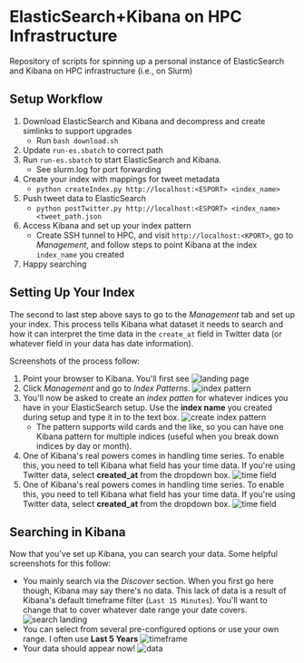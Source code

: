 # ElasticSearch+Kibana on HPC Infrastructure

Repository of scripts for spinning up a personal instance of ElasticSearch and Kibana on HPC infrastructure (i.e., on Slurm)

## Setup Workflow

1. Download ElasticSearch and Kibana and decompress and create simlinks to support upgrades
	- Run `bash download.sh`
1. Update `run-es.sbatch` to correct path
1. Run `run-es.sbatch` to start ElasticSearch and Kibana. 
	- See slurm.log for port forwarding
1. Create your index with mappings for tweet metadata
	- `python createIndex.py http://localhost:<ESPORT> <index_name>`
1. Push tweet data to ElasticSearch
	- `python postTwitter.py http://localhost:<ESPORT> <index_name> <tweet_path.json`
1. Access Kibana and set up your index pattern
	- Create SSH tunnel to HPC, and visit `http://localhost:<KPORT>`, go to _Management_, and follow steps to point Kibana at the index `index_name` you created
1. Happy searching

## Setting Up Your Index

The second to last step above says to go to the _Management_ tab and set up your index. This process tells Kibana what dataset it needs to search and how it can interpret the time data in the `create_at` field in Twitter data (or whatever field in your data has date information).

Screenshots of the process follow:

1. Point your browser to Kibana. You'll first see ![landing page](docs/imgs/kibana_setup_01.png "Landing Page")
1. Click _Management_ and go to _Index Patterns_. ![index pattern](docs/imgs/kibana_setup_02.png "Management--> Index Patterns")
1. You'll now be asked to create an _index patten_ for whatever indices you have in your ElasticSearch setup. Use the __index name__ you created during setup and type it in to the text box. ![create index pattern](docs/imgs/kibana_setup_03.png "Creating your Index Patterns")
    -  The pattern supports wild cards and the like, so you can have one Kibana pattern for multiple indices (useful when you break down indices by day or month).
1. One of Kibana's real powers comes in handling time series. To enable this, you need to tell Kibana what field has your time data. If you're using Twitter data, select __created_at__ from the dropdown box. ![time field](docs/imgs/kibana_setup_04.png "Setting your Time Field")
1. One of Kibana's real powers comes in handling time series. To enable this, you need to tell Kibana what field has your time data. If you're using Twitter data, select __created_at__ from the dropdown box. ![time field](docs/imgs/kibana_setup_04.png "Setting your Time Field")

## Searching in Kibana

Now that you've set up Kibana, you can search your data. Some helpful screenshots for this follow:

- You mainly search via the _Discover_ section. When you first go here though, Kibana may say there's no data. This lack of data is a result of Kibana's default timeframe filter (`Last 15 Minutes`). You'll want to change that to cover whatever date range your date covers. ![search landing](docs/imgs/kibana_search_01.png "Initial search page")
- You can select from several pre-configured options or use your own range. I often use __Last 5 Years__ ![timeframe](docs/imgs/kibana_search_02.png "Select timeframe")
- Your data should appear now! ![data](docs/imgs/kibana_search_03.png "Data!")

